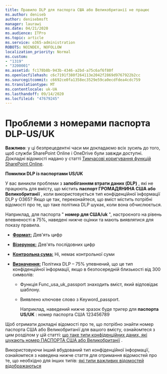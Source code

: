 ```yaml
---
title: Правило DLP для паспорта США або Великобританії не працює
ms.author: deniseb
author: denisebmsft
manager: laurawi
ms.date: 04/21/2020
ms.audience: ITPro
ms.topic: article
ms.service: o365-administration
ROBOTS: NOINDEX, NOFOLLOW
localization_priority: Normal
ms.custom:
- "1319"
- "3200001"
ms.assetid: fc178b8b-943b-4346-a2bd-a75c6af6f80f
ms.openlocfilehash: c6c7191f380f264113e2042f2869d9767922b2cc
ms.sourcegitcommit: c6692ce0fa1358ec3529e59ca0ecdfdea4cdc759
ms.translationtype: MT
ms.contentlocale: uk-UA
ms.lasthandoff: 09/14/2020
ms.locfileid: "47679245"
---
```

# <a name="problems-with-dlp---usuk-passport-numbers"></a>Проблеми з номерами паспорта DLP-US/UK

**Важливо**: у ці безпрецедентні часи ми докладаємо всіх зусиль до того, щоб служби SharePoint Online і OneDrive були завжди доступні. Докладні відомості надано у статті [Тимчасові коригування функцій SharePoint Online](https://aka.ms/ODSPAdjustments).

**Помилки DLP із паспортами US/UK**

У вас виникли проблеми з **запобіганням втрати даних (DLP)** , які не працюють для вмісту, що містить **паспорт ГРОМАДЯНИНА США або Великобританії** , коли використовується тип конфіденційної інформації DLP у O365? Якщо це так, переконайтеся, що вміст містить потрібні відомості про те, що таке політика DLP шукає, коли вона обчислюється.
  
Наприклад, для паспорта " **номер для США/uk** ", настроєного на рівень впевненості в 75%, наведені нижче оцінки та мають виявлятися для показу правила.
  
- **[Формат:](https://docs.microsoft.com/microsoft-365/compliance/sensitive-information-type-entity-definitions#format-77)** Дев'ять цифр

- **[Візерунок:](https://docs.microsoft.com/microsoft-365/compliance/sensitive-information-type-entity-definitions#pattern-77)** Дев'ять послідовних цифр

- **[Контрольна сума:](https://docs.microsoft.com/microsoft-365/compliance/sensitive-information-type-entity-definitions#checksum-76)** Ні, немає контрольної суми

- **[Визначення:](https://docs.microsoft.com/microsoft-365/compliance/sensitive-information-type-entity-definitions#definition-77)** Політика DLP – 75% упевнений, що це тип конфіденційної інформації, якщо в безпосередній близькості від 300 символів:

  - Функція Func_usa_uk_passport знаходить вміст, який відповідає шаблону.

  - Виявлено ключове слово з Keyword_passport.

    Наприклад, наведений нижче зразок буде тригер для **паспорта US/UK** : номер паспорта США 123456789

Щоб отримати докладні відомості про те, що потрібно знайти номер паспорта США або Великобританії для вашого вмісту, ознайомтеся з цим розділом у цій статті: [що таке типи конфіденційних даних, які шукають номер ПАСПОРТА США або Великобританії](https://docs.microsoft.com/microsoft-365/compliance/sensitive-information-type-entity-definitions#us--uk-passport-number) .
  
Використовуючи інший вбудований тип конфіденційної інформації, ознайомтеся з наведена нижче стаття для отримання відомостей про те, що необхідно для інших типів: [які типи важливих відомостей відображаються](https://docs.microsoft.com/microsoft-365/compliance/sensitive-information-type-entity-definitions)
  